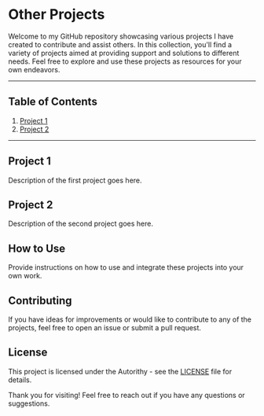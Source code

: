 # Other Projects

Welcome to my GitHub repository showcasing various projects I have created to contribute and assist others. In this collection, you'll find a variety of projects aimed at providing support and solutions to different needs. Feel free to explore and use these projects as resources for your own endeavors.

<hr>

## Table of Contents

1. [Project 1](#project-1)
2. [Project 2](#project-2)

<hr>

## Project 1

Description of the first project goes here.

## Project 2

Description of the second project goes here.


## How to Use

Provide instructions on how to use and integrate these projects into your own work.

## Contributing

If you have ideas for improvements or would like to contribute to any of the projects, feel free to open an issue or submit a pull request.

## License

This project is licensed under the Autorithy - see the [LICENSE](LICENSE) file for details.

Thank you for visiting! Feel free to reach out if you have any questions or suggestions.